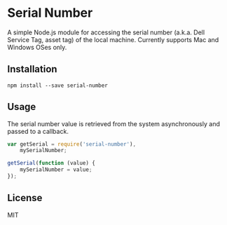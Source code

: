 Serial Number
=============

A simple Node.js module for accessing the serial number (a.k.a. Dell Service
Tag, asset tag) of the local machine. Currently supports Mac and Windows OSes
only.


Installation
------------
`npm install --save serial-number`


Usage
-----
The serial number value is retrieved from the system asynchronously and passed
to a callback.

```javascript
var getSerial = require('serial-number'),
    mySerialNumber;

getSerial(function (value) {
	mySerialNumber = value;
});
```


License
-------
MIT